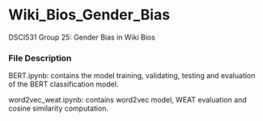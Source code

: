 # Wiki_Bios_Gender_Bias
DSCI531 Group 25: Gender Bias in Wiki Bios

### File Description
BERT.ipynb: contains the model training, validating, testing and evaluation of the BERT classification model.     

word2vec_weat.ipynb: contains word2vec model, WEAT evaluation and cosine similarity computation.
